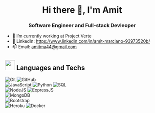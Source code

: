 <h1 align="center">Hi there 👋, I'm Amit</h1>
<h3 align="center">Software Engineer and Full-stack Devleoper</h3>

- 🌱 I’m currently working at Project Verte
- 💬 LinkedIn: https://www.linkedin.com/in/amit-marciano-93973520b/
- 📫 Email: amitma44@gmail.com


<h2><img src = "https://media2.giphy.com/media/QssGEmpkyEOhBCb7e1/giphy.gif?cid=ecf05e47a0n3gi1bfqntqmob8g9aid1oyj2wr3ds3mg700bl&rid=giphy.gif" width = 32px>   Languages and Techs </h2>

 ![Git](https://img.shields.io/badge/git%20-%23F05033.svg?&style=flat&logo=git&logoColor=white)
 ![GitHub](https://img.shields.io/badge/-GitHub-181717?style=flat&logo=github)
 <br>
 ![JavaScript](https://img.shields.io/badge/JavaScript-F7DF1E?style=flat&logo=javascript&logoColor=black)
 ![Python](https://img.shields.io/badge/-Python-000?style=flat&logo=python)
 ![SQL](https://img.shields.io/badge/-SQL-000?style=flat&logo=Oracle&logoColor=red)
 <br>
 ![NodeJS](https://img.shields.io/badge/Node.js-43853D?style=flat&logo=node.js&logoColor=white)
 ![ExpressJS](https://img.shields.io/badge/Express.js-404D59?style=flat&logo=Express&logoColor=white)
 <br>
 ![MongoDB](https://img.shields.io/badge/MongoDB-4EA94B?style=flat&logo=mongodb&logoColor=white)
 <br>
 ![Bootstrap](https://img.shields.io/badge/-Bootstrap-563D7C?style=flat&logo=bootstrap&logoColor=white)
 <br>
 ![Heroku](https://img.shields.io/badge/-Heroku-430098?style=flat&logo=heroku)
 ![Docker](https://img.shields.io/badge/docker%20-%230db7ed.svg?&style=flat&logo=docker&logoColor=white)
 <br>

